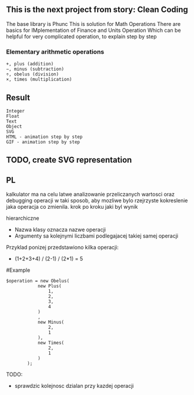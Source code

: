 ## This is the next project from story: Clean Coding 
The base library is Phunc
This is solution for Math Operations
There are basics for IMplementation of Finance and Units Operation
Which can be helpful for very complicated operation, to explain step by step
  

### Elementary arithmetic operations

    +, plus (addition)
    −, minus (subtraction)
    ÷, obelus (division)
    ×, times (multiplication)

## Result
    Integer
    Float
    Text
    Object
    SVG
    HTML - animation step by step
    GIF - animation step by step
    
    
## TODO, create SVG representation    

## PL

kalkulator ma na celu latwe analizowanie przeliczanych wartosci
oraz debugging operacji w taki sposob, aby mozliwe bylo rzejrzyste kokreslenie
jaka operacja co zmienila.
krok po kroku jaki byl wynik


hierarchiczne

+ Nazwa klasy oznacza nazwe operacji
+ Argumenty sa kolejnymi liczbami podlegajacej takiej samej operacji


Przyklad ponizej przedstawiono kilka operacji:    
* (1+2+3+4) / (2-1) / (2*1) = 5
  


#Example

    $operation = new Obelus(
                new Plus(
                    1,
                    2,
                    3,
                    4
                )
                ,
                new Minus(
                    2,
                    1
                ),
                new Times(
                    2,
                    1
                )
            );
    
    
TODO:
+ sprawdzic kolejnosc dzialan przy kazdej operacji    
